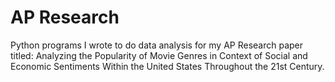 # AP Research
<p>Python programs I wrote to do data analysis for my AP Research paper titled: Analyzing the Popularity of Movie Genres in Context of Social and Economic Sentiments
Within the United States Throughout the 21st Century.</p>
